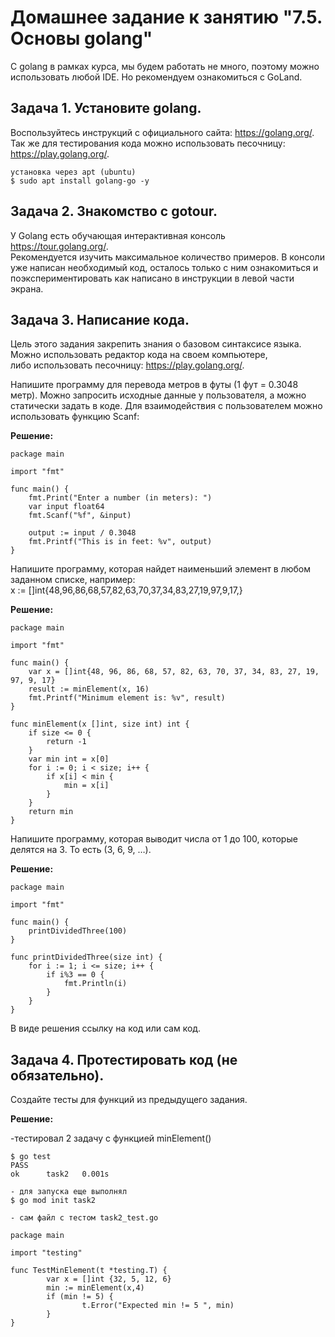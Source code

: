 # Домашнее задание к занятию "7.5. Основы golang"

С golang в рамках курса, мы будем работать не много, поэтому можно использовать любой IDE. Но рекомендуем ознакомиться с GoLand.

## Задача 1. Установите golang.  
Воспользуйтесь инструкций с официального сайта: https://golang.org/.  
Так же для тестирования кода можно использовать песочницу: https://play.golang.org/.  
```
установка через apt (ubuntu)
$ sudo apt install golang-go -y
```

## Задача 2. Знакомство с gotour.  
У Golang есть обучающая интерактивная консоль https://tour.golang.org/.   
Рекомендуется изучить максимальное количество примеров. В консоли уже написан необходимый код, осталось только с ним ознакомиться и поэкспериментировать как написано в инструкции в левой части экрана.

## Задача 3. Написание кода.
Цель этого задания закрепить знания о базовом синтаксисе языка. Можно использовать редактор кода на своем компьютере,   
либо использовать песочницу: https://play.golang.org/.  

Напишите программу для перевода метров в футы (1 фут = 0.3048 метр). Можно запросить исходные данные у пользователя, 
а можно статически задать в коде. Для взаимодействия с пользователем можно использовать функцию Scanf:  

**Решение:**
```
package main

import "fmt"

func main() {
    fmt.Print("Enter a number (in meters): ")
    var input float64
    fmt.Scanf("%f", &input)

    output := input / 0.3048
    fmt.Printf("This is in feet: %v", output)    
}
```

Напишите программу, которая найдет наименьший элемент в любом заданном списке, например:  
x := []int{48,96,86,68,57,82,63,70,37,34,83,27,19,97,9,17,}   

**Решение:**
```
package main

import "fmt"

func main() {
	var x = []int{48, 96, 86, 68, 57, 82, 63, 70, 37, 34, 83, 27, 19, 97, 9, 17}
	result := minElement(x, 16)
	fmt.Printf("Minimum element is: %v", result)
}

func minElement(x []int, size int) int {
	if size <= 0 {
		return -1
	}
	var min int = x[0]
	for i := 0; i < size; i++ {
		if x[i] < min {
			min = x[i]
		}
	}
	return min
}
```

Напишите программу, которая выводит числа от 1 до 100, которые делятся на 3. То есть (3, 6, 9, …).  

**Решение:**
```
package main

import "fmt"

func main() {
	printDividedThree(100)
}

func printDividedThree(size int) {
	for i := 1; i <= size; i++ {
		if i%3 == 0 {
			fmt.Println(i)
		}
	}
}
```
В виде решения ссылку на код или сам код.

## Задача 4. Протестировать код (не обязательно).
Создайте тесты для функций из предыдущего задания.

**Решение:**  

-тестировал 2 задачу с функцией minElement()  
```
$ go test
PASS
ok  	task2	0.001s

- для запуска еще выполнял   
$ go mod init task2

- сам файл с тестом task2_test.go
                                             
package main

import "testing"

func TestMinElement(t *testing.T) {
        var x = []int {32, 5, 12, 6}
        min := minElement(x,4)
        if (min != 5) {
                t.Error("Expected min != 5 ", min)
        }
}
```
